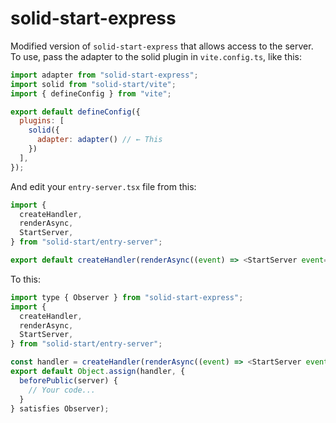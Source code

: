 
# solid-start-express
Modified version of `solid-start-express` that allows access to the server. <br />
To use, pass the adapter to the solid plugin in `vite.config.ts`, like this:
```js
import adapter from "solid-start-express";
import solid from "solid-start/vite";
import { defineConfig } from "vite";

export default defineConfig({
  plugins: [
    solid({
      adapter: adapter() // ← This
    })
  ],
});
```
And edit your `entry-server.tsx` file from this:
```js
import {
  createHandler,
  renderAsync,
  StartServer,
} from "solid-start/entry-server";

export default createHandler(renderAsync((event) => <StartServer event={event} />));
```
To this:
```js
import type { Observer } from "solid-start-express";
import {
  createHandler,
  renderAsync,
  StartServer,
} from "solid-start/entry-server";

const handler = createHandler(renderAsync((event) => <StartServer event={event} />));
export default Object.assign(handler, {
  beforePublic(server) {
    // Your code...
  }
} satisfies Observer);
```